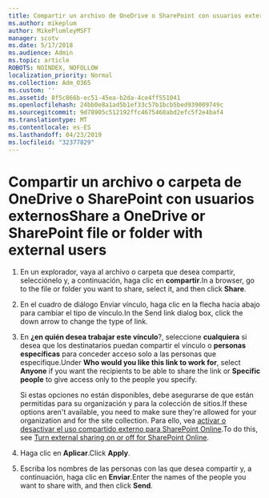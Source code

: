 ```yaml
---
title: Compartir un archivo de OneDrive o SharePoint con usuarios externos
ms.author: mikeplum
author: MikePlumleyMSFT
manager: scotv
ms.date: 5/17/2018
ms.audience: Admin
ms.topic: article
ROBOTS: NOINDEX, NOFOLLOW
localization_priority: Normal
ms.collection: Adm_O365
ms.custom: ''
ms.assetid: 8f5c866b-ec51-45ea-b2da-4ce4ff551041
ms.openlocfilehash: 24bb0e8a1ad5b1ef33c57b1bcb5bed939009749c
ms.sourcegitcommit: 9d78905c512192ffc4675468abd2efc5f2e4baf4
ms.translationtype: MT
ms.contentlocale: es-ES
ms.lasthandoff: 04/23/2019
ms.locfileid: "32377829"
---
```

# <a name="share-a-onedrive-or-sharepoint-file-or-folder-with-external-users"></a><span data-ttu-id="3c920-102">Compartir un archivo o carpeta de OneDrive o SharePoint con usuarios externos</span><span class="sxs-lookup"><span data-stu-id="3c920-102">Share a OneDrive or SharePoint file or folder with external users</span></span>

1. <span data-ttu-id="3c920-103">En un explorador, vaya al archivo o carpeta que desea compartir, selecciónelo y, a continuación, haga clic en **compartir**.</span><span class="sxs-lookup"><span data-stu-id="3c920-103">In a browser, go to the file or folder you want to share, select it, and then click **Share**.</span></span>
    
2. <span data-ttu-id="3c920-104">En el cuadro de diálogo Enviar vínculo, haga clic en la flecha hacia abajo para cambiar el tipo de vínculo.</span><span class="sxs-lookup"><span data-stu-id="3c920-104">In the Send link dialog box, click the down arrow to change the type of link.</span></span>
    
3. <span data-ttu-id="3c920-105">En **¿en quién desea trabajar este vínculo**?, seleccione **cualquiera** si desea que los destinatarios puedan compartir el vínculo o **personas específicas** para conceder acceso solo a las personas que especifique.</span><span class="sxs-lookup"><span data-stu-id="3c920-105">Under **Who would you like this link to work for**, select **Anyone** if you want the recipients to be able to share the link or **Specific people** to give access only to the people you specify.</span></span> 
    
    <span data-ttu-id="3c920-106">Si estas opciones no están disponibles, debe asegurarse de que están permitidas para su organización y para la colección de sitios.</span><span class="sxs-lookup"><span data-stu-id="3c920-106">If these options aren't available, you need to make sure they're allowed for your organization and for the site collection.</span></span> <span data-ttu-id="3c920-107">Para ello, vea [activar o desactivar el uso compartido externo para SharePoint Online](https://go.microsoft.com/fwlink/?linkid=866426).</span><span class="sxs-lookup"><span data-stu-id="3c920-107">To do this, see [Turn external sharing on or off for SharePoint Online](https://go.microsoft.com/fwlink/?linkid=866426).</span></span>
    
4. <span data-ttu-id="3c920-108">Haga clic en **Aplicar**.</span><span class="sxs-lookup"><span data-stu-id="3c920-108">Click **Apply**.</span></span>
    
5. <span data-ttu-id="3c920-109">Escriba los nombres de las personas con las que desea compartir y, a continuación, haga clic en **Enviar**.</span><span class="sxs-lookup"><span data-stu-id="3c920-109">Enter the names of the people you want to share with, and then click **Send**.</span></span>
    

